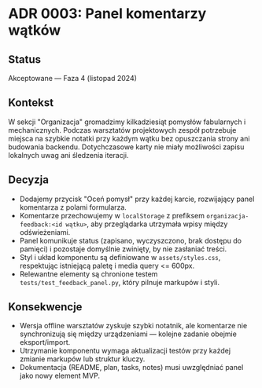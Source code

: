 # ADR 0003: Panel komentarzy wątków

## Status
Akceptowane — Faza 4 (listopad 2024)

## Kontekst
W sekcji "Organizacja" gromadzimy kilkadziesiąt pomysłów fabularnych i mechanicznych. Podczas warsztatów projektowych zespół potrzebuje miejsca na szybkie notatki przy każdym wątku bez opuszczania strony ani budowania backendu. Dotychczasowe karty nie miały możliwości zapisu lokalnych uwag ani śledzenia iteracji.

## Decyzja
- Dodajemy przycisk "Oceń pomysł" przy każdej karcie, rozwijający panel komentarza z polami formularza.
- Komentarze przechowujemy w `localStorage` z prefiksem `organizacja-feedback:<id wątku>`, aby przeglądarka utrzymała wpisy między odświeżeniami.
- Panel komunikuje status (zapisano, wyczyszczono, brak dostępu do pamięci) i pozostaje domyślnie zwinięty, by nie zasłaniać treści.
- Styl i układ komponentu są definiowane w `assets/styles.css`, respektując istniejącą paletę i media query <= 600px.
- Relewantne elementy są chronione testem `tests/test_feedback_panel.py`, który pilnuje markupów i styli.

## Konsekwencje
- Wersja offline warsztatów zyskuje szybki notatnik, ale komentarze nie synchronizują się między urządzeniami — kolejne zadanie obejmie eksport/import.
- Utrzymanie komponentu wymaga aktualizacji testów przy każdej zmianie markupów lub struktur kluczy.
- Dokumentacja (README, plan, tasks, notes) musi uwzględniać panel jako nowy element MVP.
